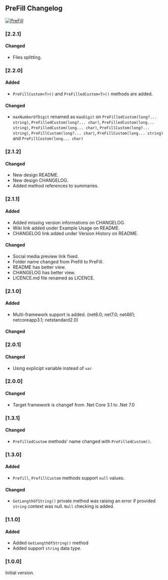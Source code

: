 ## PreFill Changelog
[![PreFill](https://img.shields.io/nuget/v/PreFill.svg)](https://www.nuget.org/packages/PreFill/)

<!--
### [Unreleased]

#### Added

#### Changed

#### Removed
-->

### [2.2.1]
#### Changed
* Files splitting.

### [2.2.0]
#### Added
* `PreFillCustom<T>()` and `PreFilledCustom<T>()` methods are added.

#### Changed
* `maxNumberOfDigit` renamed as `maxDigit` on `PreFilledCustom(long?... string)`, `PreFilledCustom(long?... char)`, `PreFilledCustom(long... string)`, `PreFilledCustom(long... char)`, `PreFillCustom(long?... string)`, `PreFillCustom(long?... char)`, `PreFillCustom(long... string)` and `PreFillCustom(long... char)`

### [2.1.2]
#### Changed
* New design README.
* New design CHANGELOG.
* Added method references to summaries.

### [2.1.1]
#### Added
* Added missing version informations on CHANGELOG.
* Wiki link added under Example Usage on README.
* CHANGELOG link added under Version History on README.

#### Changed
* Social media preview link fixed. 
* Folder name changed from Prefill to PreFill.
* README has better view.
* CHANGELOG has better view.
* LICENCE.md file renamed as LICENCE.

### [2.1.0]
#### Added
* Multi-framework support is added. (net6.0; net7.0; net461; netcoreapp3.1; netstandard2.0)

#### Changed

### [2.0.1]
#### Changed
* Using explicipt variable instead of `var`

### [2.0.0]
#### Changed
* Target framework is changef from .Net Core 3.1 to .Net 7.0

### [1.3.1]
#### Changed
* `PrefilledCustom` methods' name changed with `PreFilledCustom()`.

### [1.3.0]
#### Added
* `Prefill`, `PrefillCustom` methods support `null` values.
#### Changed
* `GetLengthOfString()` private method was raising an error if provided `string` context was null. `Null` checking is added.

### [1.1.0]
#### Added
* Added `GetLengthOfString()` method
* Added support `string` data type.

### [1.0.0]
Initial version.
